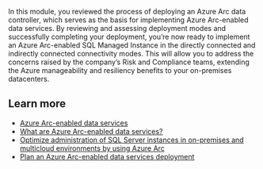 In this module, you reviewed the process of deploying an Azure Arc data controller, which serves as the basis for implementing Azure Arc-enabled data services.
By reviewing and assessing deployment modes and successfully completing your deployment, you’re now ready to implement an Azure Arc-enabled SQL Managed Instance in the directly connected and indirectly connected connectivity modes. This will allow you to address the concerns raised by the company’s Risk and Compliance teams, extending the Azure manageability and resiliency benefits to your on-premises datacenters. 

## Learn more

- [Azure Arc-enabled data services](/azure/azure-arc/data/)
- [What are Azure Arc-enabled data services?](/azure/azure-arc/data/overview)
- [Optimize administration of SQL Server instances in on-premises and multicloud environments by using Azure Arc](/azure/architecture/hybrid/azure-arc-sql-server)
- [Plan an Azure Arc-enabled data services deployment](/azure/azure-arc/data/plan-azure-arc-data-services)
